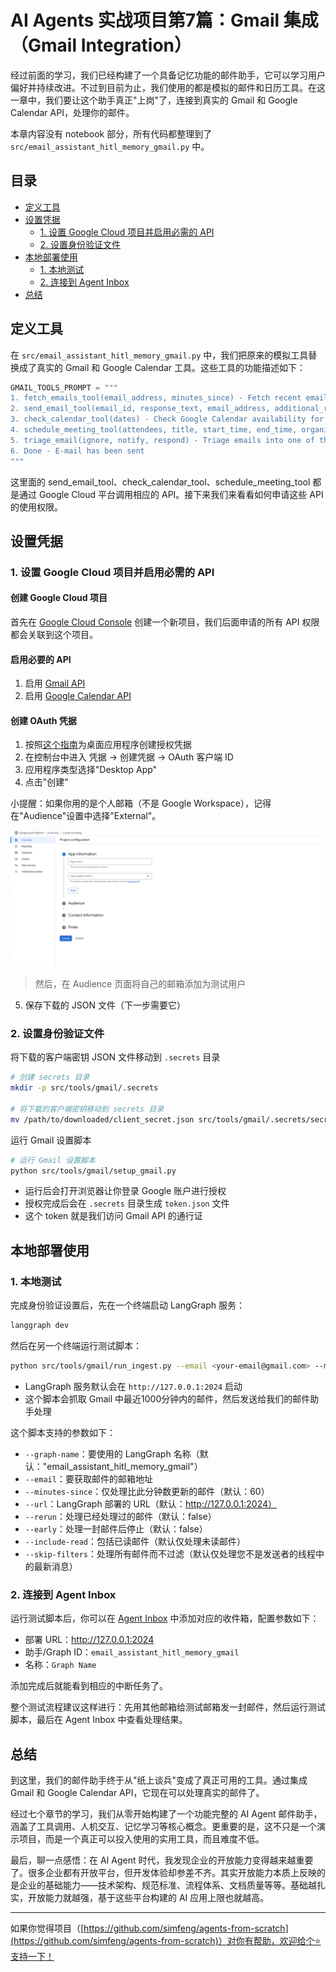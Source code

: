# AI Agents 实战项目第7篇：Gmail 集成（Gmail Integration）

经过前面的学习，我们已经构建了一个具备记忆功能的邮件助手，它可以学习用户偏好并持续改进。不过到目前为止，我们使用的都是模拟的邮件和日历工具。在这一章中，我们要让这个助手真正"上岗"了，连接到真实的 Gmail 和 Google Calendar API，处理你的邮件。

本章内容没有 notebook 部分，所有代码都整理到了 `src/email_assistant_hitl_memory_gmail.py` 中。

## 目录

- [定义工具](#定义工具)
- [设置凭据](#设置凭据)
  - [1. 设置 Google Cloud 项目并启用必需的 API](#1-设置-google-cloud-项目并启用必需的-api)
  - [2. 设置身份验证文件](#2-设置身份验证文件)
- [本地部署使用](#本地部署使用)
  - [1. 本地测试](#1-本地测试)
  - [2. 连接到 Agent Inbox](#2-连接到-agent-inbox)
- [总结](#总结)

## 定义工具

在 `src/email_assistant_hitl_memory_gmail.py` 中，我们把原来的模拟工具替换成了真实的 Gmail 和 Google Calendar 工具。这些工具的功能描述如下：

```python
GMAIL_TOOLS_PROMPT = """
1. fetch_emails_tool(email_address, minutes_since) - Fetch recent emails from Gmail
2. send_email_tool(email_id, response_text, email_address, additional_recipients) - Send a reply to an email thread
3. check_calendar_tool(dates) - Check Google Calendar availability for specific dates
4. schedule_meeting_tool(attendees, title, start_time, end_time, organizer_email, timezone) - Schedule a meeting and send invites
5. triage_email(ignore, notify, respond) - Triage emails into one of three categories
6. Done - E-mail has been sent
"""
```

这里面的 send_email_tool、check_calendar_tool、schedule_meeting_tool 都是通过 Google Cloud 平台调用相应的 API。接下来我们来看看如何申请这些 API 的使用权限。

## 设置凭据

### 1. 设置 Google Cloud 项目并启用必需的 API

#### 创建 Google Cloud 项目

首先在 [Google Cloud Console](https://console.cloud.google.com/projectcreate) 创建一个新项目，我们后面申请的所有 API 权限都会关联到这个项目。

#### 启用必要的 API

1. 启用 [Gmail API](https://developers.google.com/workspace/gmail/api/quickstart/python#enable_the_api)
2. 启用 [Google Calendar API](https://developers.google.com/workspace/calendar/api/quickstart/python#enable_the_api)

#### 创建 OAuth 凭据

1. 按照[这个指南](https://developers.google.com/workspace/gmail/api/quickstart/python#authorize_credentials_for_a_desktop_application)为桌面应用程序创建授权凭据
2. 在控制台中进入 凭据 → 创建凭据 → OAuth 客户端 ID
3. 应用程序类型选择"Desktop App"
4. 点击"创建"

小提醒：如果你用的是个人邮箱（不是 Google Workspace），记得在"Audience"设置中选择"External"。

![Google Cloud OAuth](./img/07_gmail_oauth.png)

> 然后，在 Audience 页面将自己的邮箱添加为测试用户
 
5. 保存下载的 JSON 文件（下一步需要它）

### 2. 设置身份验证文件

将下载的客户端密钥 JSON 文件移动到 `.secrets` 目录

```bash
# 创建 secrets 目录
mkdir -p src/tools/gmail/.secrets

# 将下载的客户端密钥移动到 secrets 目录
mv /path/to/downloaded/client_secret.json src/tools/gmail/.secrets/secrets.json
```

运行 Gmail 设置脚本

```bash
# 运行 Gmail 设置脚本
python src/tools/gmail/setup_gmail.py
```

- 运行后会打开浏览器让你登录 Google 账户进行授权
- 授权完成后会在 `.secrets` 目录生成 `token.json` 文件
- 这个 token 就是我们访问 Gmail API 的通行证

## 本地部署使用

### 1. 本地测试

完成身份验证设置后，先在一个终端启动 LangGraph 服务：

```bash
langgraph dev
```

然后在另一个终端运行测试脚本：

```bash
python src/tools/gmail/run_ingest.py --email <your-email@gmail.com> --minutes-since 1000
```

- LangGraph 服务默认会在 `http://127.0.0.1:2024` 启动
- 这个脚本会抓取 Gmail 中最近1000分钟内的邮件，然后发送给我们的邮件助手处理

这个脚本支持的参数如下：

- `--graph-name`：要使用的 LangGraph 名称（默认："email_assistant_hitl_memory_gmail"）
- `--email`：要获取邮件的邮箱地址
- `--minutes-since`：仅处理比此分钟数更新的邮件（默认：60）
- `--url`：LangGraph 部署的 URL（默认：http://127.0.0.1:2024）
- `--rerun`：处理已经处理过的邮件（默认：false）
- `--early`：处理一封邮件后停止（默认：false）
- `--include-read`：包括已读邮件（默认仅处理未读邮件）
- `--skip-filters`：处理所有邮件而不过滤（默认仅处理您不是发送者的线程中的最新消息）


### 2. 连接到 Agent Inbox

运行测试脚本后，你可以在 [Agent Inbox](https://dev.agentinbox.ai/) 中添加对应的收件箱，配置参数如下：
* 部署 URL：http://127.0.0.1:2024
* 助手/Graph ID：`email_assistant_hitl_memory_gmail`
* 名称：`Graph Name`

添加完成后就能看到相应的中断任务了。

整个测试流程建议这样进行：先用其他邮箱给测试邮箱发一封邮件，然后运行测试脚本，最后在 Agent Inbox 中查看处理结果。

## 总结

到这里，我们的邮件助手终于从"纸上谈兵"变成了真正可用的工具。通过集成 Gmail 和 Google Calendar API，它现在可以处理真实的邮件了。

经过七个章节的学习，我们从零开始构建了一个功能完整的 AI Agent 邮件助手，涵盖了工具调用、人机交互、记忆学习等核心概念。更重要的是，这不只是一个演示项目，而是一个真正可以投入使用的实用工具，而且难度不低。

最后，聊一点感悟：在 AI Agent 时代，我发现企业的开放能力变得越来越重要了。很多企业都有开放平台，但开发体验却参差不齐。其实开放能力本质上反映的是企业的基础能力——技术架构、规范标准、流程体系、文档质量等等。基础越扎实，开放能力就越强，基于这些平台构建的 AI 应用上限也就越高。

----
如果你觉得项目（[https://github.com/simfeng/agents-from-scratch](https://github.com/simfeng/agents-from-scratch)）对你有帮助，欢迎给个⭐️支持一下！